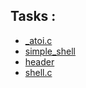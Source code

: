 ## Tasks :


  * [_atoi.c](./_atoi.c)
  * [simple_shell](./simple_shell)
  * [header](./main.h)
  * [shell.c](./shell.c)